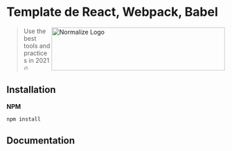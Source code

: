 # Template de React, Webpack, Babel
<img
  src="https://miro.medium.com/max/1838/1*rOMy957S7j5cD8wzAbHNYQ.png" alt="Normalize Logo"
  width="400" height="100" align="right">
> Use the best tools and practices in 2021 🔥

## Installation
**NPM**
```sh
npm install 
```

## Documentation
